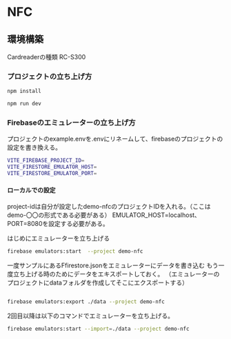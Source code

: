 # NFC
## 環境構築
Cardreaderの種類
RC-S300



### プロジェクトの立ち上げ方
```bash
npm install
```

```bash
npm run dev
```
### Firebaseのエミュレーターの立ち上げ方
プロジェクトのexample.envを.envにリネームして、firebaseのプロジェクトの設定を書き換える。
```bash
VITE_FIREBASE_PROJECT_ID=
VITE_FIRESTORE_EMULATOR_HOST=
VITE_FIRESTORE_EMULATOR_PORT=
```
#### ローカルでの設定
project-idは自分が設定したdemo-nfcのプロジェクトIDを入れる。（ここはdemo-〇〇の形式である必要がある）
EMULATOR_HOST=localhost、PORT=8080を設定する必要がある。

はじめにエミュレーターを立ち上げる
```bash
firebase emulators:start  --project demo-nfc
```
一度サンプルにあるFfirestore.jsonをエミュレーターにデータを書き込む
もう一度立ち上げる時のためにデータをエキスポートしておく。
（エミュレーターのプロジェクトにdataフォルダを作成してそこにエクスポートする）
```bash

firebase emulators:export ./data --project demo-nfc
```

2回目以降は以下のコマンドでエミュレーターを立ち上げる。

```bash
firebase emulators:start --import=./data --project demo-nfc
```
